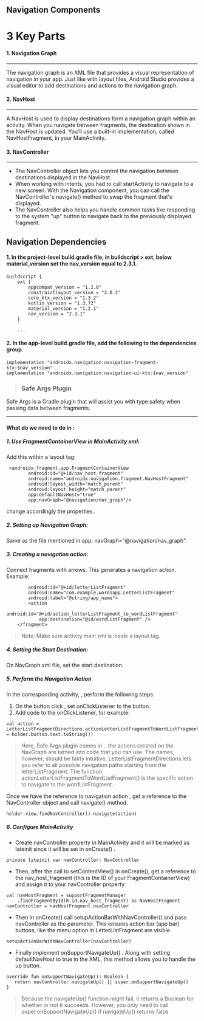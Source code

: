 ## Navigation Components

# 3 Key Parts

#### 1. Navigation Graph 
<hr>

The navigation graph is an XML file that provides a visual representation of navigation in your app.
Just like with layout files, Android Studio provides a visual editor to add destinations and actions to the navigation graph.

#### 2. NavHost
<hr>
A NavHost is used to display destinations form a navigation graph within an activity.
When you navigate between fragments, the destination shown in the NavHost is updated. You'll use a built-in implementation, called NavHostFragment, in your MainActivity.

#### 3. NavController
<hr>

* The NavController object lets you control the navigation between destinations displayed in the NavHost.
* When working with intents, you had to call startActivity to navigate to a new screen. With the Navigation component, you can call the NavController's navigate() method to swap the fragment that's displayed.
* The NavController also helps you handle common tasks like responding to the system "up" button to navigate back to the previously displayed fragment.

## Navigation Dependencies

#### 1. In the project-level build.gradle file, in buildscript > ext, below material_version set the nav_version equal to 2.3.1.
```
buildscript {
    ext {
        appcompat_version = "1.2.0"
        constraintlayout_version = "2.0.2"
        core_ktx_version = "1.3.2"
        kotlin_version = "1.3.72"
        material_version = "1.2.1"
        nav_version = "2.3.1"
    }

    ...
```

#### 2. In the app-level build.gradle file, add the following to the dependencies group.

```
implementation "androidx.navigation:navigation-fragment-ktx:$nav_version"
implementation "androidx.navigation:navigation-ui-ktx:$nav_version"
```

> ### Safe Args Plugin

Safe Args is a Gradle plugin that will assist you with type safety when passing data between fragments.

<hr>

#### What do we need to do in :

##### 1. Use FragmentContainerView in MainActivity xml:

Add this within a layout tag:
```
 <androidx.fragment.app.FragmentContainerView
        android:id="@+id/nav_host_fragment"
        android:name="androidx.navigation.fragment.NavHostFragment"
        android:layout_width="match_parent"
        android:layout_height="match_parent"
        app:defaultNavHost="true"
        app:navGraph="@navigation/nav_graph"/>
```

change accordingly the properties..

##### 2. Setting up Navigation Graph:

Same as the file mentioned in app: navGraph="@navigation/nav_graph".

##### 3. Creating a navigation action: 

Connect fragments with arrows.
This generates a navigation action.
Example: <br>

```<fragment
        android:id="@+id/letterListFragment"
        android:name="com.example.wordsapp.LetterListFragment"
        android:label="@string/app_name">
        <action
            android:id="@+id/action_letterListFragment_to_wordListFragment"
            app:destination="@id/wordListFragment" />
    </fragment>
```
>Note: Make sure activity main xml is inside a layout tag.
##### 4. Setting the Start Destination:

On NavGraph xml file, set the start destination.

##### 5. Perform the Navigation Action

In the corresponding activity, , perform the following steps:
1. On the button click , set onClickListener to the button.
2. Add code to the onClickListener, for example:
```
val action = LetterListFragmentDirections.actionLetterListFragmentToWordListFragment(letter = holder.button.text.toString())
```
> Here, Safe Args plugin comes in .. 
the actions created on the NavGraph are turned into code that you can use. The names, however, should be fairly intuitive. LetterListFragmentDirections lets you refer to all possible navigation paths starting from the letterListFragment. The function actionLetterListFragmentToWordListFragment()
is the specific action to navigate to the wordListFragment.

Once we have the reference to navigation action , get a reference to the NavController object and call navigate() method.
```
holder.view.findNavController().navigate(action)
```
##### 6. Configure MainActivity

* Create navController property in MainActivity and it will be marked as lateinit since it will be set in onCreate() .

```
private lateinit var navController: NavController
```

* Then, after the call to setContentView() in onCreate(), get a reference to the nav_host_fragment (this is the ID of your FragmentContainerView) and assign it to your navController property.

```
val navHostFragment = supportFragmentManager
    .findFragmentById(R.id.nav_host_fragment) as NavHostFragment
navController = navHostFragment.navController
```

* Then in onCreate() call setupActionBarWithNavController() and pass navController as the parameter.
This ensures action bar (app bar) buttons, like the menu option in LetterListFragment are visible.

```
setupActionBarWithNavController(navController)
```

* Finally implement onSupportNavigateUp() . 
 Along with setting defaultNavHost to true in the XML, this method allows you to handle the up button. 

```
override fun onSupportNavigateUp(): Boolean {
   return navController.navigateUp() || super.onSupportNavigateUp()
}
```

> Because the navigateUp() function might fail, it returns a Boolean for whether or not it succeeds. However, you only need to call super.onSupportNavigateUp() if navigateUp() returns false


